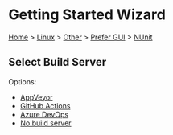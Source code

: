 # Getting Started Wizard

[Home](/docs/wiz/readme.md) > [Linux](Linux.md) > [Other](Linux_Other.md) > [Prefer GUI](Linux_Other_Gui.md) > [NUnit](Linux_Other_Gui_NUnit.md)

## Select Build Server

Options:
 * [AppVeyor](Linux_Other_Gui_NUnit_AppVeyor.md)
 * [GitHub Actions](Linux_Other_Gui_NUnit_GitHubActions.md)
 * [Azure DevOps](Linux_Other_Gui_NUnit_AzureDevOps.md)
 * [No build server](Linux_Other_Gui_NUnit_None.md)
